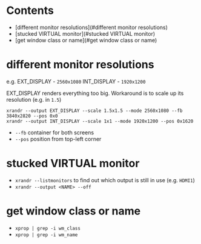 # Contents

- [different monitor resolutions](#different monitor resolutions)
- [stucked VIRTUAL monitor](#stucked VIRTUAL monitor)
- [get window class or name](#get window class or name)

# different monitor resolutions
e.g.
EXT_DISPLAY - `2560x1080`
INT_DISPLAY - `1920x1200`

EXT_DISPLAY renders everything too big.
Workaround is to scale up its resolution (e.g. in `1.5`)
```
xrandr --output EXT_DISPLAY --scale 1.5x1.5 --mode 2560x1080 --fb 3840x2820 --pos 0x0
xrandr --output INT_DISPLAY --scale 1x1 --mode 1920x1200 --pos 0x1620
```
* `--fb` container for both screens
* `--pos` position from top-left corner

# stucked VIRTUAL monitor
* `xrandr --listmonitors` to find out which output is still in use (e.g. `HDMI1`)
* `xrandr --output <NAME> --off` 
  
# get window class or name
* `xprop | grep -i wm_class`
* `xprop | grep -i wm_name`

